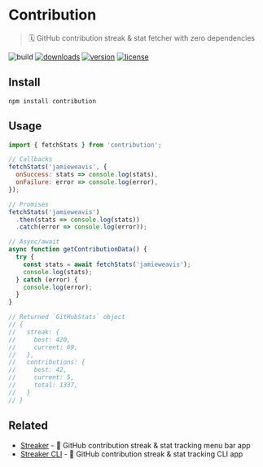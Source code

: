 # Contribution

> 🗓 GitHub contribution streak & stat fetcher with zero dependencies

![build](https://github.com/jamieweavis/contribution/workflows/build/badge.svg)
[![downloads](https://img.shields.io/npm/dt/contribution.svg)](https://npmjs.com/package/contribution)
[![version](https://img.shields.io/npm/v/contribution.svg)](https://github.com/jamieweavis/contribution/releases)
[![license](https://img.shields.io/badge/license-MIT-blue.svg)](https://github.com/jamieweavis/contribution/blob/main/LICENSE.md)

## Install

```console
npm install contribution
```

## Usage

```javascript
import { fetchStats } from 'contribution';

// Callbacks
fetchStats('jamieweavis', {
  onSuccess: stats => console.log(stats),
  onFailure: error => console.log(error),
});

// Promises
fetchStats('jamieweavis')
  .then(stats => console.log(stats))
  .catch(error => console.log(error));

// Async/await
async function getContributionData() {
  try {
    const stats = await fetchStats('jamieweavis');
    console.log(stats);
  } catch (error) {
    console.log(error);
  }
}

// Returned `GitHubStats` object
// {
//   streak: {
//     best: 420,
//     current: 69,
//   },
//   contributions: {
//     best: 42,
//     current: 5,
//     total: 1337,
//   }
// }
```

## Related

- [Streaker](https://github.com/jamieweavis/streaker) - 🐙 GitHub contribution streak & stat tracking menu bar app
- [Streaker CLI](https://github.com/jamieweavis/streaker-cli) - 🐙 GitHub contribution streak & stat tracking CLI app
